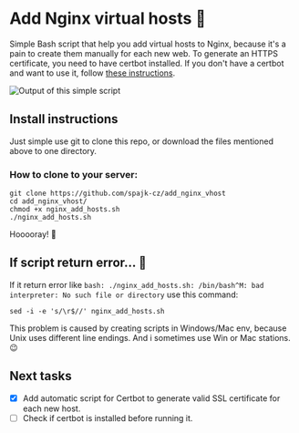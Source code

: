 # Add Nginx virtual hosts :ghost:

Simple Bash script that help you add virtual hosts to Nginx, because it's a pain to create them manually for each new web.
To generate an HTTPS certificate, you need to have certbot installed. If you don't have a certbot and want to use it, follow [these instructions](https://certbot.eff.org/instructions).

![Output of this simple script](https://kosc.cz/nginx_virt_host.png)


## Install instructions

Just simple use git to clone this repo, or download the files mentioned above to one directory.

### How to clone to your server:
```
git clone https://github.com/spajk-cz/add_nginx_vhost
cd add_nginx_vhost/
chmod +x nginx_add_hosts.sh
./nginx_add_hosts.sh
```
Hooooray! :tada:

## If script return error... :exploding_head:
If it return error like `bash: ./nginx_add_hosts.sh: /bin/bash^M: bad interpreter: No such file or directory` use this command:
```
sed -i -e 's/\r$//' nginx_add_hosts.sh
```
This problem is caused by creating scripts in Windows/Mac env, because Unix uses different line endings. And i sometimes use Win or Mac stations. :wink:


## Next tasks
- [x] Add automatic script for Certbot to generate valid SSL certificate for each new host.
- [ ] Check if certbot is installed before running it.